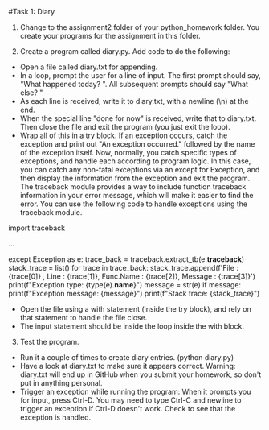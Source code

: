 #Task 1: Diary

1. Change to the assignment2 folder of your python_homework folder.  You create your programs for the assignment in this folder.

2. Create a program called diary.py. Add code to do the following:

*    Open a file called diary.txt for appending.
*    In a loop, prompt the user for a line of input. The first prompt should say, "What happened today? ". 
    All subsequent prompts should say "What else? "
*    As each line is received, write it to diary.txt, with a newline (\n) at the end.
*    When the special line "done for now" is received, write that to diary.txt. 
    Then close the file and exit the program (you just exit the loop).
*    Wrap all of this in a try block. If an exception occurs, catch the exception and print out "An exception occurred." 
    followed by the name of the exception itself. Now, normally, you catch specific types of exceptions, 
    and handle each according to program logic. In this case, you can catch any non-fatal exceptions via an except for Exception, 
    and then display the information from the exception and exit the program. 
    The traceback module provides a way to include function traceback information in your error message, 
    which will make it easier to find the error. You can use the following code to handle exceptions using the traceback module.


import traceback

...

except Exception as e:
   trace_back = traceback.extract_tb(e.__traceback__)
   stack_trace = list()
   for trace in trace_back:
      stack_trace.append(f'File : {trace[0]} , Line : {trace[1]}, Func.Name : {trace[2]}, Message : {trace[3]}')
   print(f"Exception type: {type(e).__name__}")
   message = str(e)
   if message:
      print(f"Exception message: {message}")
   print(f"Stack trace: {stack_trace}")


*    Open the file using a with statement (inside the try block), and rely on that statement to handle the file close.
*    The input statement should be inside the loop inside the with block.
    
    
3. Test the program.

*    Run it a couple of times to create diary entries. (python diary.py)
*    Have a look at diary.txt to make sure it appears correct. Warning: diary.txt will end up in 
    GitHub when you submit your homework, so don't put in anything personal.
*    Trigger an exception while running the program: When it prompts you for input, press Ctrl-D. 
    You may need to type Ctrl-C and newline to trigger an exception if Ctrl-D doesn't work. Check to see that the exception is handled.